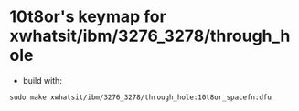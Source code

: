 # 10t8or's keymap for xwhatsit/ibm/3276_3278/through_hole

* build with:
~~~
sudo make xwhatsit/ibm/3276_3278/through_hole:10t8or_spacefn:dfu 
~~~
